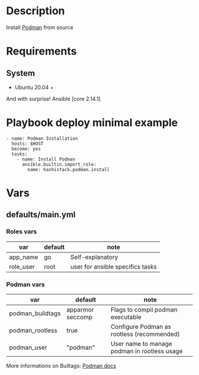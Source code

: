# Description
Install [Podman](https://podman.io) from source

# Requirements

## System
* Ubuntu 20.04 +

And with surprise! Ansible [core 2.14.1]


# Playbook deploy minimal example

```
- name: Podman Installation
  hosts: $HOST
  become: yes
  tasks:
    - name: Install Podman
      ansible.builtin.import_role:
        name: hashistack.podman.install
```

# Vars

## defaults/main.yml

### Roles vars

| var | default | note |
| --- | --- | --- |
| app\_name | go | Self-explanatory |
| role\_user | root | user for ansible specifics tasks |

### Podman vars
| var | default | note |
| --- | --- | --- |
| podman\_buildtags | apparmor seccomp | Flags to compil podman executable |
| podman_rootless |  true | Configure Podman as rootless (recommended) |
| podman_user | "podman" | User name to manage podman in rootless usage |

More informations on Builtags: [Podman docs](https://podman.io/getting-started/installation)
